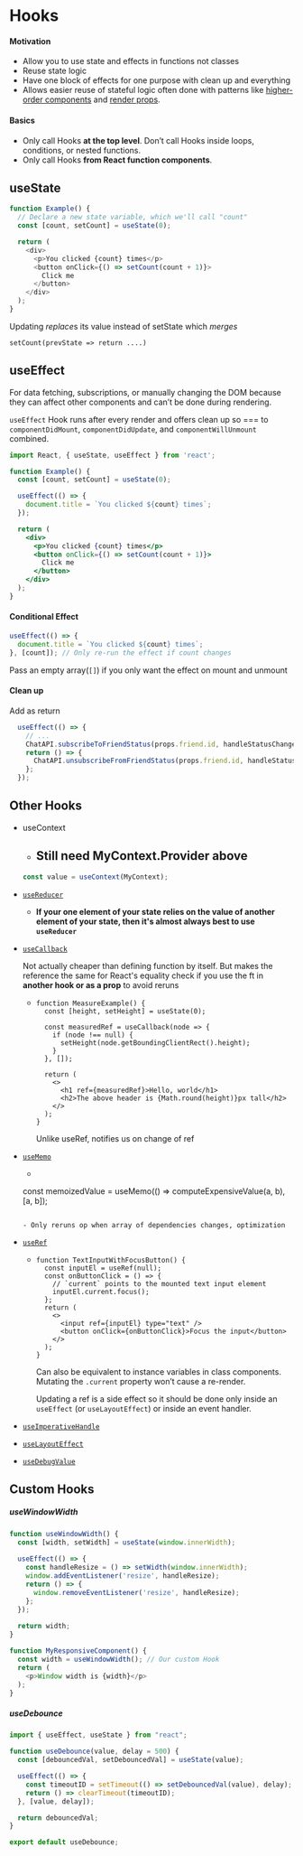 # Hooks

#### Motivation

- Allow you to use state and effects in functions not classes
- Reuse state logic
- Have one block of effects for one purpose with clean up and everything
- Allows easier reuse of stateful logic often done with patterns like [higher-order components](https://reactjs.org/docs/higher-order-components.html) and [render props](https://reactjs.org/docs/render-props.html).

#### Basics

- Only call Hooks **at the top level**. Don’t call Hooks inside loops, conditions, or nested functions.
- Only call Hooks **from React function components**.

## useState

```js
function Example() {
  // Declare a new state variable, which we'll call "count"
  const [count, setCount] = useState(0);

  return (
    <div>
      <p>You clicked {count} times</p>
      <button onClick={() => setCount(count + 1)}>
        Click me
      </button>
    </div>
  );
}
```

Updating *replace*s its value instead of setState which *merges*

`setCount(prevState => return ....)`

## useEffect

For data fetching, subscriptions, or manually changing the DOM because they can affect other components and can’t be done during rendering.

`useEffect` Hook runs after every render and offers clean up so === to  `componentDidMount`, `componentDidUpdate`, and `componentWillUnmount` combined.

```jsx
import React, { useState, useEffect } from 'react';

function Example() {
  const [count, setCount] = useState(0);

  useEffect(() => {
    document.title = `You clicked ${count} times`;
  });

  return (
    <div>
      <p>You clicked {count} times</p>
      <button onClick={() => setCount(count + 1)}>
        Click me
      </button>
    </div>
  );
}
```

#### Conditional Effect

```js
useEffect(() => {
  document.title = `You clicked ${count} times`;
}, [count]); // Only re-run the effect if count changes
```

Pass an empty array(`[]`) if you only want the effect on mount and unmount

#### Clean up

Add as return 

```js
  useEffect(() => {
    // ...
    ChatAPI.subscribeToFriendStatus(props.friend.id, handleStatusChange);
    return () => {
      ChatAPI.unsubscribeFromFriendStatus(props.friend.id, handleStatusChange);
    };
  });
```

## Other Hooks

- useContext

  - Still need MyContext.Provider above
    - 

  ```js
  const value = useContext(MyContext);
  ```

- [`useReducer`](https://reactjs.org/docs/hooks-reference.html#usereducer)

  - **If your one element of your state relies on the value of another element of your state, then it's almost always best to use `useReducer`**

- [`useCallback`](https://reactjs.org/docs/hooks-reference.html#usecallback)

  Not actually cheaper than defining function by itself. But makes the reference the same for React's equality check if you use the ft in **another hook or as a prop** to avoid reruns

  - ```react
    function MeasureExample() {
      const [height, setHeight] = useState(0);
    
      const measuredRef = useCallback(node => {
        if (node !== null) {
          setHeight(node.getBoundingClientRect().height);
        }
      }, []);
    
      return (
        <>
          <h1 ref={measuredRef}>Hello, world</h1>
          <h2>The above header is {Math.round(height)}px tall</h2>
        </>
      );
    }
    ```

    Unlike useRef, notifies us on change of ref

- [`useMemo`](https://reactjs.org/docs/hooks-reference.html#usememo)

  - ```js
  const memoizedValue = useMemo(() => computeExpensiveValue(a, b), [a, b]);
    ```

  - Only reruns op when array of dependencies changes, optimization 

- [`useRef`](https://reactjs.org/docs/hooks-reference.html#useref)

  - ```react
    function TextInputWithFocusButton() {
      const inputEl = useRef(null);
      const onButtonClick = () => {
        // `current` points to the mounted text input element
        inputEl.current.focus();
      };
      return (
        <>
          <input ref={inputEl} type="text" />
          <button onClick={onButtonClick}>Focus the input</button>
        </>
      );
    }
    ```

    Can also be equivalent to instance variables in class components. Mutating the `.current` property won’t cause a re-render.

    Updating a ref is a side effect so it should be done only inside an `useEffect` (or `useLayoutEffect`) or inside an event handler.

- [`useImperativeHandle`](https://reactjs.org/docs/hooks-reference.html#useimperativehandle)

- [`useLayoutEffect`](https://reactjs.org/docs/hooks-reference.html#uselayouteffect)

- [`useDebugValue`](https://reactjs.org/docs/hooks-reference.html#usedebugvalue)

## Custom Hooks

##### useWindowWidth

```js
function useWindowWidth() {
  const [width, setWidth] = useState(window.innerWidth);
  
  useEffect(() => {
    const handleResize = () => setWidth(window.innerWidth);
    window.addEventListener('resize', handleResize);
    return () => {
      window.removeEventListener('resize', handleResize);
    };
  });
  
  return width;
}
```

```js
function MyResponsiveComponent() {
  const width = useWindowWidth(); // Our custom Hook
  return (
    <p>Window width is {width}</p>
  );
}
```

##### useDebounce

```jsx
import { useEffect, useState } from "react";

function useDebounce(value, delay = 500) {
  const [debouncedVal, setDebouncedVal] = useState(value);

  useEffect(() => {
    const timeoutID = setTimeout(() => setDebouncedVal(value), delay);
    return () => clearTimeout(timeoutID);
  }, [value, delay]);

  return debouncedVal;
}

export default useDebounce;
```

